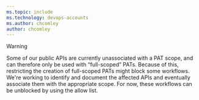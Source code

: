 ```yaml
---
ms.topic: include
ms.technology: devops-accounts
ms.author: chcomley
author: chcomley
---
```


> [!WARNING]
> Some of our public APIs are currently unassociated with a PAT scope, and can therefore only be used with “full-scoped” PATs. Because of this, restricting the creation of full-scoped PATs might block some workflows. We're working to identify and document the affected APIs and eventually associate them with the appropriate scope. For now, these workflows can be unblocked by using the allow list.
